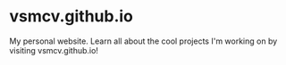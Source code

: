 # vsmcv.github.io
My personal website. Learn all about the cool projects I'm working on by visiting vsmcv.github.io!
